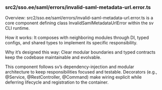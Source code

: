### src2/sso.ee/saml/errors/invalid-saml-metadata-url.error.ts

Overview: src2/sso.ee/saml/errors/invalid-saml-metadata-url.error.ts is a core component defining class InvalidSamlMetadataUrlError within the sv CLI runtime.

How it works: It composes with neighboring modules through DI, typed configs, and shared types to implement its specific responsibility.

Why it’s designed this way: Clear modular boundaries and typed contracts keep the codebase maintainable and evolvable.

This component follows sv’s dependency-injection and modular architecture to keep responsibilities focused and testable. Decorators (e.g., @Service, @RestController, @Command) make wiring explicit while deferring lifecycle and registration to the container.
